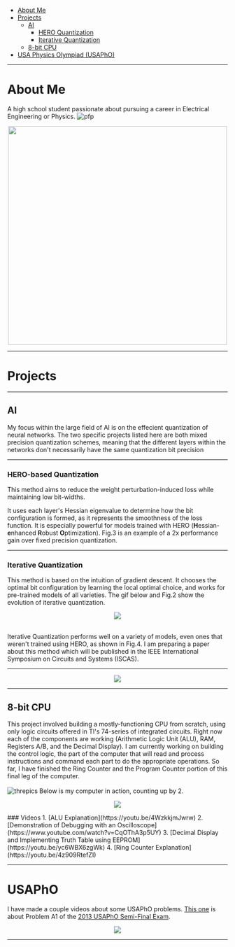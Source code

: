 - [About Me](#about-me)
- [Projects](#projects)
	- [AI](#ai)
		- [HERO Quantization](#hero-quantization)
		- [Iterative Quantization](#iterative-quantization)
	- [8-bit CPU](#8-bit-cpu)
- [USA Physics Olympiad (USAPhO)](#usapho)

---

# About Me
A high school student passionate about pursuing a career in Electrical Engineering or Physics.
![pfp](./GQ_Soldering_IMG_8379.jpg)
<p align="center">
  <img src="./ezgif.com-gif-maker_skipframe.gif" width="500"/>
</p>


---

# Projects

---

## AI

My focus within the large field of AI is on the effecient quantization of neural networks. The two specific projects listed here are both mixed precision quantization schemes, meaning that the
different layers within the networks don't necessarily have the same quantization bit precision

---

### HERO-based Quantization
This method aims to reduce the weight perturbation-induced loss while maintaining low bit-widths.
<!-- by only giving large bit precisions to layers with a rough loss surface. -->
It uses each layer's Hessian eigenvalue to determine how the bit configuration is formed, as it represents the smoothness of the loss function.
It is especially powerful for models trained with HERO (**H**essian-**e**nhanced **R**obust **O**ptimization).
Fig.3 is an example of a 2x performance gain over fixed precision quantization.




---

### Iterative Quantization
This method is based on the intuition of gradient descent. It chooses the optimal bit configuration by learning the local optimal choice, and works for pre-trained models of all varieties. The gif below and Fig.2 show the evolution of iterative quantization. <br>

<p align="center">
  <img src="./movie.gif" />
</p> <br>
Iterative Quantization performs well on a variety of models, even ones that weren't trained using HERO, as shown in Fig.4.
I am preparing a paper about this method which will be published in the IEEE International Symposium on Circuits and Systems (ISCAS).


---
<p align="center">
  <img src="./FourPlotProjectIllustration.JPG" />
</p>



---
## 8-bit CPU

This project involved building a mostly-functioning CPU from scratch, using only logic circuits offered in TI's 74-series of integrated circuits. Right now each of the components are working (Arithmetic Logic Unit (ALU), RAM, Registers A/B, and the Decimal Display).
I am currently working on building the control logic, the part of the computer that will read and process instructions and command each part to do the appropriate operations. So far, I have finished the Ring Counter and the Program Counter portion of this final leg of the computer. <br> <br>
![threpics](./threepics.png)
Below is my computer in action, counting up by 2.
<p align="center">
  <img src="./ezgif.com-gif-maker_skipframe.gif" />
</p>
### Videos
1. [ALU Explanation](https://youtu.be/4WzkkjmJwrw)
2. [Demonstration of Debugging with an Oscilloscope](https://www.youtube.com/watch?v=CqOThA3p5UY)
3. [Decimal Display and Implementing Truth Table using EEPROM](https://youtu.be/yc6WBX6zgWk)
4. [Ring Counter Explanation](https://youtu.be/4z909RtefZI)

---


# USAPhO

I have made a couple videos about some USAPhO problems. [This one](https://www.youtube.com/watch?v=I8NZ346rRkQ) is about Problem A1 of the [2013 USAPhO Semi-Final Exam](https://www.aapt.org/physicsteam/2014/upload/E3-1-7.pdf).
<p align="center">
  <img src="./physics.png" />
</p>


---


